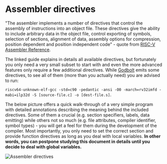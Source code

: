 Assembler directives
====================
"The assembler implements a number of directives that control the assembly of instructions into an object file. These directives give the ability to include arbitrary data in the object file, control exporting of symbols, selection of sections, alignment of data, assembly options for compression, position dependent and position independent code" - quote from [RISC-V Assembler Reference](https://michaeljclark.github.io/asm.html).

The linked guide explains in details all available directives, but fortunately you only need a very small subset to start with and even the more advanced features only require a few additional directives. While [Godbolt](https://godbolt.org/z/vMMnWbsff) emits some directives, to see all of them (more than you actually need) you are advised to run:

```riscv64-unknown-elf-gcc -std=c90 -pedantic -ansi -O0 -march=rv32imfd -mabi=ilp32d -S [source-file.c] -o [dest-file.s]```.

The below picture offers a quick walk-through of a very simple program with detailed annotations describing the meaning behind the included directives. Some of them a crucial (e.g. section specifiers, labels, data emitting) while others not so much (e.g. file attributes, compiler identifier, symbol types) - you will get a feel for them during the development of the compiler. Most importantly, you only need to set the correct section and provide function directives as long as you deal with local variables. **In other words, you can postpone studying this document in details until you decide to deal with global variables.**

![Assembler directives](./assembler_directives.png)
